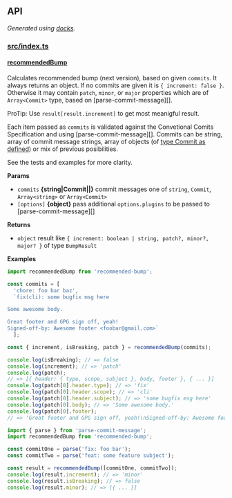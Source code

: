 ## API

<!-- docks-start -->
_Generated using [docks](http://npm.im/docks)._

### [src/index.ts](/src/index.ts)

#### [recommendedBump](/src/index.ts#L74)
Calculates recommended bump (next version), based on given `commits`.
It always returns an object. If no commits are given it is `{ increment: false }`.
Otherwise it may contain `patch`, `minor`, or `major` properties which are
of `Array<Commit>` type, based on [parse-commit-message][].

ProTip: Use `result[result.increment]` to get most meanigful result.

Each item passed as `commits` is validated against the Convetional Comits Specification
and using [parse-commit-message][]. Commits can be string, array of commit message strings,
array of objects (of [type Commit as defined](https://github.com/tunnckoCoreLabs/parse-commit-message#type-definitions)) or mix of previous
posibilities.

See the tests and examples for more clarity.

**Params**
- `commits` **{string|Commit||}** commit messages one of `string`, `Commit`, `Array<string>` or `Array<Commit>`
- `[options]` **{object}** pass additional `options.plugins` to be passed to [parse-commit-message][]

**Returns**
- `object` result like `{ increment: boolean | string, patch?, minor?, major? }` of type `BumpResult`

**Examples**
```javascript
import recommendedBump from 'recommended-bump';

const commits = [
  'chore: foo bar baz',
  `fix(cli): some bugfix msg here

Some awesome body.

Great footer and GPG sign off, yeah!
Signed-off-by: Awesome footer <foobar@gmail.com>`
  ];

const { increment, isBreaking, patch } = recommendedBump(commits);

console.log(isBreaking); // => false
console.log(increment); // => 'patch'
console.log(patch);
// => [{ header: { type, scope, subject }, body, footer }, { ... }]
console.log(patch[0].header.type); // => 'fix'
console.log(patch[0].header.scope); // => 'cli'
console.log(patch[0].header.subject); // => 'some bugfix msg here'
console.log(patch[0].body); // => 'Some awesome body.'
console.log(patch[0].footer);
// => 'Great footer and GPG sign off, yeah!\nSigned-off-by: Awesome footer <foobar@gmail.com>'
```
```javascript
import { parse } from 'parse-commit-message';
import recommendedBump from 'recommended-bump';

const commitOne = parse('fix: foo bar');
const commitTwo = parse('feat: some feature subject');

const result = recommendedBump([commitOne, commitTwo]);
console.log(result.increment); // => 'minor'
console.log(result.isBreaking); // => false
console.log(result.minor); // => [{ ... }]
```

<!-- docks-end -->
